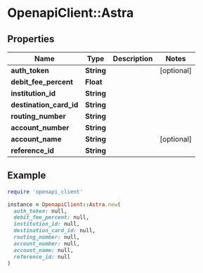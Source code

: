 # OpenapiClient::Astra

## Properties

| Name | Type | Description | Notes |
| ---- | ---- | ----------- | ----- |
| **auth_token** | **String** |  | [optional] |
| **debit_fee_percent** | **Float** |  |  |
| **institution_id** | **String** |  |  |
| **destination_card_id** | **String** |  |  |
| **routing_number** | **String** |  |  |
| **account_number** | **String** |  |  |
| **account_name** | **String** |  | [optional] |
| **reference_id** | **String** |  |  |

## Example

```ruby
require 'openapi_client'

instance = OpenapiClient::Astra.new(
  auth_token: null,
  debit_fee_percent: null,
  institution_id: null,
  destination_card_id: null,
  routing_number: null,
  account_number: null,
  account_name: null,
  reference_id: null
)
```

